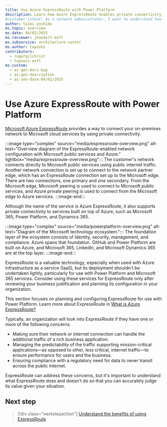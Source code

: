 ```yaml
---
title: Use Azure ExpressRoute with Power Platform
description: Learn how Azure ExpressRoute enables private connectivity to Power Platform, ensuring secure and predictable performance for mission-critical applications.
#customer intent: As a network administrator, I want to understand how to use Azure ExpressRoute with Microsoft Power Platform so that I can ensure secure and predictable performance for mission-critical applications.  
author: taiki-yoshida
ms.topic: overview
ms.date: 04/02/2025
ms.reviewer: jhaskett-msft
ms.subservice: architecture-center
ms.author: tayoshi
contributors:
  - rogergilchrist
  - topness-msft
ms.custom:
  - ai-gen-docs-bap
  - ai-gen-description
  - ai-seo-date:04/02/2025
---
```


# Use Azure ExpressRoute with Power Platform

[Microsoft Azure ExpressRoute](https://azure.microsoft.com/services/expressroute/) provides a way to connect your on-premises network
to Microsoft cloud services by using private connectivity.

:::image type="complex" source="media/expressroute-overview.png" alt-text="Overview diagram of the ExpressRoute-enabled network configuration with Microsoft public services and Azure." lightbox="media/expressroute-overview.png":::
   The customer's network connects directly to Microsoft public services using public internet traffic. Another network connection is set up to connect to the network partner edge, which has an ExpressRoute connection set up to the Microsoft edge. There are two connections, one primary and one secondary. From the Microsoft edge, Microsoft peering is used to connect to Microsoft public services, and Azure private peering is used to connect from the Microsoft edge to Azure services. 
:::image-end:::

Although the name of the service is Azure ExpressRoute, it also supports private connectivity to services built on top of Azure, such as Microsoft 365, Power Platform, and Dynamics 365.

:::image type="complex" source="media/powerplatform-overview.png" alt-text="Diagram of the Microsoft technology ecosystem.":::
    The foundation layer of the ecoystem consists of identity, security, management, and compliance. Azure spans that foundation. GitHub and Power Platform are built on Azure, and Microsoft 365, LinkedIn, and Microsoft Dynamics 365 are at the top layer.
:::image-end:::

ExpressRoute is a valuable technology, especially when used with Azure infrastructure as a service (IaaS), but its deployment shouldn't be undertaken lightly, particularly for use with Power Platform and Microsoft 365 services. Consider using these services for ExpressRoute only after reviewing your business justification and planning its configuration in your organization.

This section focuses on planning and configuring ExpressRoute for use with Power Platform. Learn more about ExpressRoute in [What is Azure ExpressRoute?](/azure/expressroute/expressroute-introduction)

Typically, an organization will look into ExpressRoute if they have one or more of the following concerns:

- Making sure their network or internet connection can handle the additional traffic of a rich business application.
- Managing the predictability of the traffic supporting mission-critical applications—as opposed to other, less critical, internet traffic—to ensure performance for users and the business.
- Ensuring compliance with a regulatory need for data to never transit across the public internet.

ExpressRoute can address these concerns, but it's important to understand what ExpressRoute does and doesn't do so that you can accurately judge its value given your situation.

## Next step

> [!div class="nextstepaction"]
> [Understand the benefits of using ExpressRoute](benefits.md)
